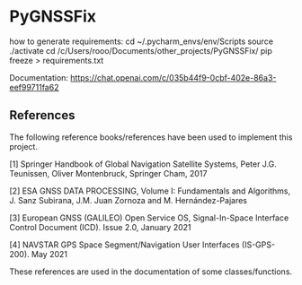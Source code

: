# PyGNSSFix

how to generate requirements:
cd ~/.pycharm_envs/env/Scripts
 source ./activate
cd /c/Users/rooo/Documents/other_projects/PyGNSSFix/
 pip freeze > requirements.txt




Documentation:
https://chat.openai.com/c/035b44f9-0cbf-402e-86a3-eef99711fa62


## References
The following reference books/references have been used to implement this project.

[1] Springer Handbook of Global Navigation Satellite Systems, Peter J.G. Teunissen, Oliver Montenbruck, Springer Cham, 2017

[2] ESA GNSS DATA PROCESSING, Volume I: Fundamentals and Algorithms, J. Sanz Subirana, J.M. Juan Zornoza and M. Hernández-Pajares

[3] European GNSS (GALILEO) Open Service OS, Signal-In-Space Interface Control Document (ICD). Issue 2.0, January 2021

[4] NAVSTAR GPS Space Segment/Navigation User Interfaces (IS-GPS-200). May 2021


These references are used in the documentation of some classes/functions. 